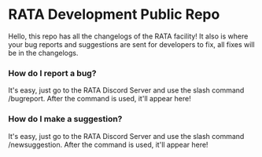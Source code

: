 # **RATA Development Public Repo**

Hello, this repo has all the changelogs of the RATA facility! It also is where your bug reports and suggestions are sent for developers to fix, all fixes will be in the changelogs.



### How do I report a bug? 

It's easy, just go to the RATA Discord Server and use the slash command /bugreport. After the command is used, it'll appear here!

### How do I make a suggestion? 

It's easy, just go to the RATA Discord Server and use the slash command /newsuggestion. After the command is used, it'll appear here!

